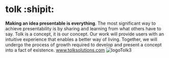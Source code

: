# tolk :shipit:
**Making an idea presentable is everything**. The most significant way to achieve presentability is by sharing and learning from what others have to say. Tolk is a concept, it is our concept. Our work will provide users with an intuitive experience that enables a better way of living. Together, we will undergo the process of growth required to develop and present a concept into a fact of existence.
www.tolksolutions.com
![logoTolk3](https://user-images.githubusercontent.com/52379944/66877976-a4afc580-ef6c-11e9-913d-981c9ea9e91f.png)
